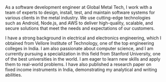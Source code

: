 As a software development engineer at Global Metal Tech, I work with a team of experts to design, install, test, and maintain software systems for various clients in the metal industry. We use cutting-edge technologies such as Android, Node.js, and AWS to deliver high-quality, scalable, and secure solutions that meet the needs and expectations of our customers.

I have a strong background in electrical and electronics engineering, which I obtained from Vellore Institute of Technology, one of the top engineering colleges in India. I am also passionate about computer science, and I am currently pursuing a specialization in this field from Stanford University, one of the best universities in the world. I am eager to learn new skills and apply them to real-world problems. I have also published a research paper on fixed income instruments in India, demonstrating my analytical and writing abilities.
